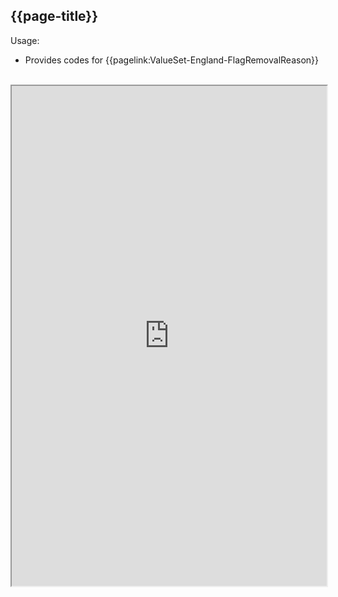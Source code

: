 ## {{page-title}}

Usage:
- Provides codes for {{pagelink:ValueSet-England-FlagRemovalReason}}

<br>


<iframe src="https://simplifier.net/guide/nhs-england-implementation-guide-stu1/home/terminology/all-codesystems/codesystem-england-fgmremovalreason.page.md?version=current" height="800px" width="100%"></iframe>